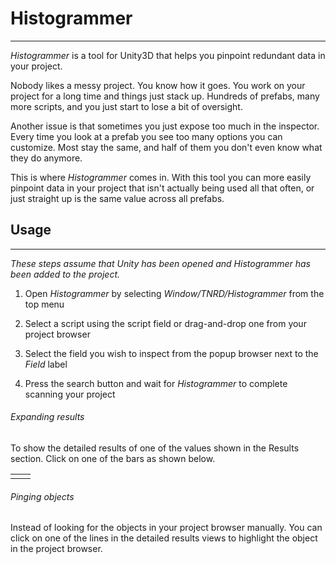 # Histogrammer

---

*Histogrammer* is a tool for Unity3D that helps you pinpoint redundant data in your project.

Nobody likes a messy project. You know how it goes. You work on your project for a long time and things just stack up. Hundreds of prefabs, many more scripts, and you just start to lose a bit of oversight.

Another issue is that sometimes you just expose too much in the inspector. Every time you look at a prefab you see too many options you can customize. Most stay the same, and half of them you don't even know what they do anymore.

This is where *Histogrammer* comes in. With this tool you can more easily pinpoint data in your project that isn't actually being used all that often, or just straight up is the same value across all prefabs.



## Usage

---

*These steps assume that Unity has been opened and Histogrammer has been added to the project.*

1. Open *Histogrammer* by selecting *Window/TNRD/Histogrammer* from the top menu

2. Select a script using the script field or drag-and-drop one from your project browser

3. Select the field you wish to inspect from the popup browser next to the *Field* label

4. Press the search button and wait for *Histogrammer* to complete scanning your project

###### Expanding results

To show the detailed results of one of the values shown in the Results section. Click on one of the bars as shown below.

|     |     |
| --- | --- |
|     |     |

###### Pinging objects

Instead of looking for the objects in your project browser manually. You can click on one of the lines in the detailed results views to highlight the object in the project browser.

## 
